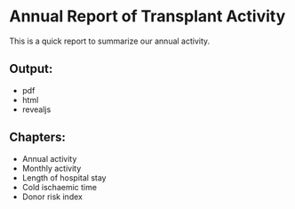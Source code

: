 # Annual Report of Transplant Activity

This is a quick report to summarize our annual activity.

## Output: 
- pdf
- html
- revealjs

## Chapters:
 - Annual activity
 - Monthly activity
 - Length of hospital stay
 - Cold ischaemic time
 - Donor risk index



